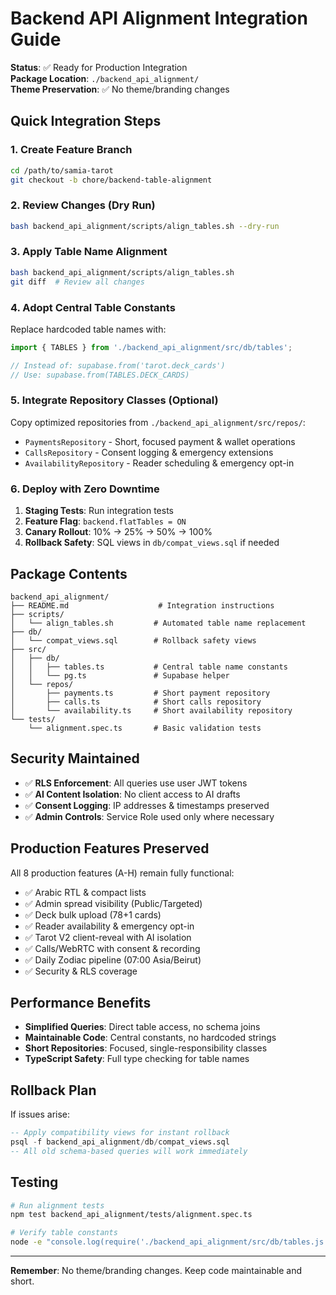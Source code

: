 # Backend API Alignment Integration Guide

**Status**: ✅ Ready for Production Integration  
**Package Location**: `./backend_api_alignment/`  
**Theme Preservation**: ✅ No theme/branding changes

## Quick Integration Steps

### 1. Create Feature Branch
```bash
cd /path/to/samia-tarot
git checkout -b chore/backend-table-alignment
```

### 2. Review Changes (Dry Run)
```bash
bash backend_api_alignment/scripts/align_tables.sh --dry-run
```

### 3. Apply Table Name Alignment
```bash
bash backend_api_alignment/scripts/align_tables.sh
git diff  # Review all changes
```

### 4. Adopt Central Table Constants

Replace hardcoded table names with:
```typescript
import { TABLES } from './backend_api_alignment/src/db/tables';

// Instead of: supabase.from('tarot.deck_cards')
// Use: supabase.from(TABLES.DECK_CARDS)
```

### 5. Integrate Repository Classes (Optional)

Copy optimized repositories from `./backend_api_alignment/src/repos/`:
- `PaymentsRepository` - Short, focused payment & wallet operations
- `CallsRepository` - Consent logging & emergency extensions
- `AvailabilityRepository` - Reader scheduling & emergency opt-in

### 6. Deploy with Zero Downtime

1. **Staging Tests**: Run integration tests
2. **Feature Flag**: `backend.flatTables = ON`
3. **Canary Rollout**: 10% → 25% → 50% → 100%
4. **Rollback Safety**: SQL views in `db/compat_views.sql` if needed

## Package Contents

```
backend_api_alignment/
├── README.md                    # Integration instructions
├── scripts/
│   └── align_tables.sh         # Automated table name replacement
├── db/
│   └── compat_views.sql        # Rollback safety views
├── src/
│   ├── db/
│   │   ├── tables.ts           # Central table name constants
│   │   └── pg.ts               # Supabase helper
│   └── repos/
│       ├── payments.ts         # Short payment repository
│       ├── calls.ts            # Short calls repository
│       └── availability.ts     # Short availability repository
└── tests/
    └── alignment.spec.ts       # Basic validation tests
```

## Security Maintained

- ✅ **RLS Enforcement**: All queries use user JWT tokens
- ✅ **AI Content Isolation**: No client access to AI drafts
- ✅ **Consent Logging**: IP addresses & timestamps preserved
- ✅ **Admin Controls**: Service Role used only where necessary

## Production Features Preserved

All 8 production features (A-H) remain fully functional:
- ✅ Arabic RTL & compact lists
- ✅ Admin spread visibility (Public/Targeted)
- ✅ Deck bulk upload (78+1 cards)
- ✅ Reader availability & emergency opt-in
- ✅ Tarot V2 client-reveal with AI isolation
- ✅ Calls/WebRTC with consent & recording
- ✅ Daily Zodiac pipeline (07:00 Asia/Beirut)
- ✅ Security & RLS coverage

## Performance Benefits

- **Simplified Queries**: Direct table access, no schema joins
- **Maintainable Code**: Central constants, no hardcoded strings  
- **Short Repositories**: Focused, single-responsibility classes
- **TypeScript Safety**: Full type checking for table names

## Rollback Plan

If issues arise:
```sql
-- Apply compatibility views for instant rollback
psql -f backend_api_alignment/db/compat_views.sql
-- All old schema-based queries will work immediately
```

## Testing

```bash
# Run alignment tests
npm test backend_api_alignment/tests/alignment.spec.ts

# Verify table constants
node -e "console.log(require('./backend_api_alignment/src/db/tables.js').TABLES)"
```

---

**Remember**: No theme/branding changes. Keep code maintainable and short.